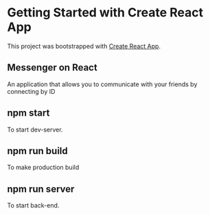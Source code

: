 # Getting Started with Create React App

This project was bootstrapped with [Create React App](https://github.com/facebook/create-react-app).

## Messenger on React

An application that allows you to communicate with your friends by connecting by ID

## npm start

To start dev-server.

## npm run build

To make production build

## npm run server

To start back-end.

